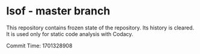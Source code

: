 # lsof - master branch

This repository contains frozen state of the repository.
Its history is cleared. It is used only for static code
analysis with Codacy.

Commit Time: 1701328908